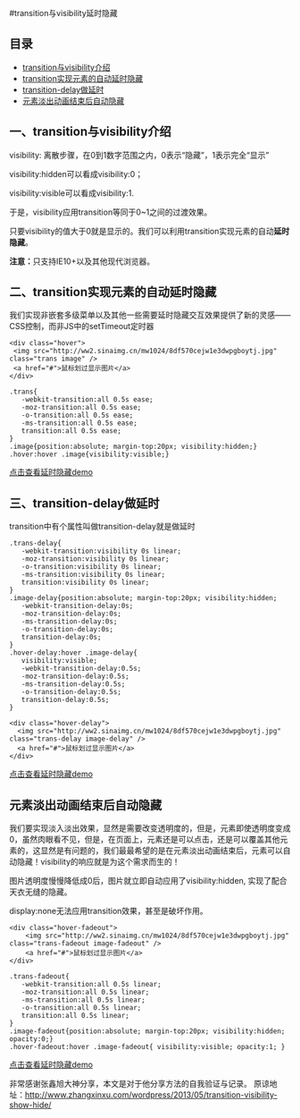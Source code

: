 #transition与visibility延时隐藏

## 目录
* [transition与visibility介绍](#vercital1)
* [transition实现元素的自动延时隐藏](#vercital2)
* [transition-delay做延时](#vercital3)
* [元素淡出动画结束后自动隐藏](#vercital4)


## <a name="vercital1">一、transition与visibility介绍</a>
  
<div>
  <p>visibility: 离散步骤，在0到1数字范围之内，0表示“隐藏”，1表示完全“显示”</p>
  <p>visibility:hidden可以看成visibility:0；</p>
  <p>visibility:visible可以看成visibility:1.</p>
  <p>于是，visibility应用transition等同于0~1之间的过渡效果。</p>
  <p>只要visibility的值大于0就是显示的。我们可以利用transition实现元素的自动<strong>延时隐藏</strong>。</p>
  <p><strong>注意：</strong>只支持IE10+以及其他现代浏览器。</p>
</div>



## <a name="vercital2">二、transition实现元素的自动延时隐藏</a> 

  <div>
    <p>我们实现非嵌套多级菜单以及其他一些需要延时隐藏交互效果提供了新的灵感——CSS控制，而非JS中的setTimeout定时器</p>
  </div>
  
   ```
  <div class="hover">
    <img src="http://ww2.sinaimg.cn/mw1024/8df570cejw1e3dwpgboytj.jpg" class="trans image" />
    <a href="#">鼠标划过显示图片</a>
  </div>
  ```
  
   ```
   .trans{
      -webkit-transition:all 0.5s ease;
      -moz-transition:all 0.5s ease;
      -o-transition:all 0.5s ease;
      -ms-transition:all 0.5s ease;
      transition:all 0.5s ease;
   }
   .image{position:absolute; margin-top:20px; visibility:hidden;}
   .hover:hover .image{visibility:visible;}
   ```
   
   [点击查看延时隐藏demo](https://codepen.io/qhao/pen/dXXzJb)
  

## <a name="vercital3">三、transition-delay做延时</a>
<div>
  <p>transition中有个属性叫做transition-delay就是做延时</p>
</div>

 ```CSS代码
.trans-delay{
    -webkit-transition:visibility 0s linear;
    -moz-transition:visibility 0s linear;
    -o-transition:visibility 0s linear;
    -ms-transition:visibility 0s linear;
    transition:visibility 0s linear;
}
.image-delay{position:absolute; margin-top:20px; visibility:hidden;
    -webkit-transition-delay:0s;
    -moz-transition-delay:0s;
    -ms-transition-delay:0s;
    -o-transition-delay:0s;
    transition-delay:0s;
}
.hover-delay:hover .image-delay{
    visibility:visible;
    -webkit-transition-delay:0.5s;
    -moz-transition-delay:0.5s;
    -ms-transition-delay:0.5s;
    -o-transition-delay:0.5s;
    transition-delay:0.5s;
}
 ```
 
  ```HTML代码
<div class="hover-delay">
    <img src="http://ww2.sinaimg.cn/mw1024/8df570cejw1e3dwpgboytj.jpg" class="trans-delay image-delay" />
    <a href="#">鼠标划过显示图片</a>
</div>

 ```
 
[点击查看延时隐藏demo](https://codepen.io/qhao/pen/KMMvQZ)


## <a name="vercital4">元素淡出动画结束后自动隐藏</a>


<p>我们要实现淡入淡出效果，显然是需要改变透明度的，但是，元素即使透明度变成0，虽然肉眼看不见，但是，在页面上，元素还是可以点击，还是可以覆盖其他元素的，这显然是有问题的，我们最最希望的是在元素淡出动画结束后，元素可以自动隐藏！visibility的响应就是为这个需求而生的！</p>
<p>图片透明度慢慢降低成0后，图片就立即自动应用了visibility:hidden, 实现了配合天衣无缝的隐藏。</p>
<p>display:none无法应用transition效果，甚至是破坏作用。</p>


```HTML代码
<div class="hover-fadeout">
    <img src="http://ww2.sinaimg.cn/mw1024/8df570cejw1e3dwpgboytj.jpg" class="trans-fadeout image-fadeout" />
    <a href="#">鼠标划过显示图片</a>
</div>
```

```CSS代码
.trans-fadeout{
   -webkit-transition:all 0.5s linear;
   -moz-transition:all 0.5s linear;
   -ms-transition:all 0.5s linear;
   -o-transition:all 0.5s linear;
   transition:all 0.5s linear;
}
.image-fadeout{position:absolute; margin-top:20px; visibility:hidden; opacity:0;}
.hover-fadeout:hover .image-fadeout{ visibility:visible; opacity:1; }
```

[点击查看延时隐藏demo](https://codepen.io/qhao/pen/EyyvEr)


非常感谢张鑫旭大神分享，本文是对于他分享方法的自我验证与记录。
原谅地址：http://www.zhangxinxu.com/wordpress/2013/05/transition-visibility-show-hide/
